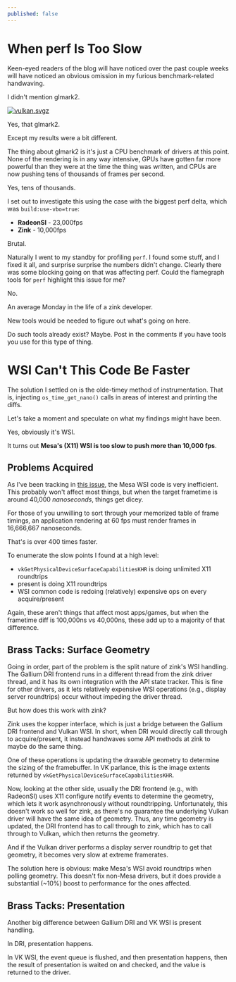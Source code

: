 ```yaml
---
published: false
---
```

# When perf Is Too Slow

Keen-eyed readers of the blog will have noticed over the past couple weeks will have noticed an obvious omission in my furious benchmark-related handwaving.

I didn't mention glmark2.

[![vulkan.svgz](https://phoronix.com/benchmark/result/radeonsi-vs-zink-opengl-benchmarks-2023/glmark2-1920-x-1080.svgz)](https://phoronix.com/benchmark/result/radeonsi-vs-zink-opengl-benchmarks-2023/glmark2-1920-x-1080.svgz)

Yes, that glmark2.

Except my results were a bit different.

The thing about glmark2 is it's just a CPU benchmark of drivers at this point. None of the rendering is in any way intensive, GPUs have gotten far more powerful than they were at the time the thing was written, and CPUs are now pushing tens of thousands of frames per second.

Yes, tens of thousands.

I set out to investigate this using the case with the biggest perf delta, which was `build:use-vbo=true`:
* **RadeonSI** - 23,000fps
* **Zink** - 10,000fps

Brutal.

Naturally I went to my standby for profiling `perf`. I found some stuff, and I fixed it all, and surprise surprise the numbers didn't change. Clearly there was some blocking going on that was affecting perf. Could the flamegraph tools for `perf` highlight this issue for me?

No.

An average Monday in the life of a zink developer.

New tools would be needed to figure out what's going on here.

Do such tools already exist? Maybe. Post in the comments if you have tools you use for this type of thing.

# WSI Can't This Code Be Faster
The solution I settled on is the olde-timey method of instrumentation. That is, injecting `os_time_get_nano()` calls in areas of interest and printing the diffs.

Let's take a moment and speculate on what my findings might have been.

Yes, obviously it's WSI.

It turns out **Mesa's (X11) WSI is too slow to push more than 10,000 fps**.

## Problems Acquired
As I've been tracking in [this issue](https://gitlab.freedesktop.org/mesa/mesa/-/issues/9201), the Mesa WSI code is very inefficient. This probably won't affect most things, but when the target frametime is around 40,000 *nanoseconds*, things get dicey.

For those of you unwilling to sort through your memorized table of frame timings, an application rendering at 60 fps must render frames in 16,666,667 nanoseconds.

That's is over 400 times faster.

To enumerate the slow points I found at a high level:
* `vkGetPhysicalDeviceSurfaceCapabilitiesKHR` is doing unlimited X11 roundtrips
* present is doing X11 roundtrips
* WSI common code is redoing (relatively) expensive ops on every acquire/present

Again, these aren't things that affect most apps/games, but when the frametime diff is 100,000ns vs 40,000ns, these add up to a majority of that difference.

## Brass Tacks: Surface Geometry
Going in order, part of the problem is the split nature of zink's WSI handling. The Gallium DRI frontend runs in a different thread from the zink driver thread, and it has its own integration with the API state tracker. This is fine for other drivers, as it lets relatively expensive WSI operations (e.g., display server roundtrips) occur without impeding the driver thread.

But how does this work with zink?

Zink uses the kopper interface, which is just a bridge between the Gallium DRI frontend and Vulkan WSI. In short, when DRI would directly call through to acquire/present, it instead handwaves some API methods at zink to maybe do the same thing.

One of these operations is updating the drawable geometry to determine the sizing of the framebuffer. In VK parlance, this is the image extents returned by `vkGetPhysicalDeviceSurfaceCapabilitiesKHR`.

Now, looking at the other side, usually the DRI frontend (e.g., with RadeonSI) uses X11 configure notify events to determine the geometry, which lets it work asynchronously without roundtripping. Unfortunately, this doesn't work so well for zink, as there's no guarantee the underlying Vulkan driver will have the same idea of geometry. Thus, any time geometry is updated, the DRI frontend has to call through to zink, which has to call through to Vulkan, which then returns the geometry.

And if the Vulkan driver performs a display server roundtrip to get that geometry, it becomes very slow at extreme framerates.

The solution here is obvious: make Mesa's WSI avoid roundtrips when polling geometry. This doesn't fix non-Mesa drivers, but it does provide a substantial (~10%) boost to performance for the ones affected.

## Brass Tacks: Presentation
Another big difference between Gallium DRI and VK WSI is present handling.

In DRI, presentation happens.

In VK WSI, the event queue is flushed, and then presentation happens, then the result of presentation is waited on and checked, and the value is returned to the driver.

